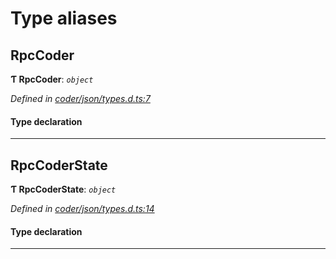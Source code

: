 

# Type aliases

<a id="rpccoder"></a>

##  RpcCoder

**Ƭ RpcCoder**: *`object`*

*Defined in [coder/json/types.d.ts:7](https://github.com/polkadot-js/api/blob/bcf06cd/packages/rpc-provider/src/coder/json/types.d.ts#L7)*

#### Type declaration

___
<a id="rpccoderstate"></a>

##  RpcCoderState

**Ƭ RpcCoderState**: *`object`*

*Defined in [coder/json/types.d.ts:14](https://github.com/polkadot-js/api/blob/bcf06cd/packages/rpc-provider/src/coder/json/types.d.ts#L14)*

#### Type declaration

___


